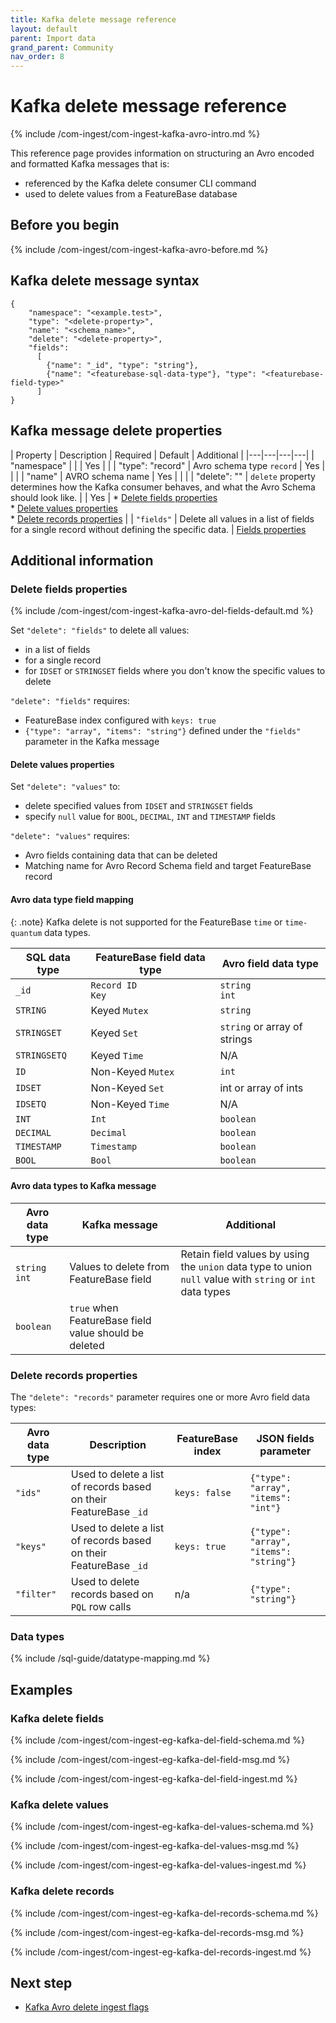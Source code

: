 ```yaml
---
title: Kafka delete message reference
layout: default
parent: Import data
grand_parent: Community
nav_order: 8
---
```


# Kafka delete message reference

{% include /com-ingest/com-ingest-kafka-avro-intro.md %}

This reference page provides information on structuring an Avro encoded and formatted Kafka messages that is:
* referenced by the Kafka delete consumer CLI command
* used to delete values from a FeatureBase database

## Before you begin

{% include /com-ingest/com-ingest-kafka-avro-before.md %}

## Kafka delete message syntax

```
{
    "namespace": "<example.test>",
    "type": "<delete-property>",
    "name": "<schema_name>",
    "delete": "<delete-property>",
    "fields":
      [
        {"name": "_id", "type": "string"},
        {"name": "<featurebase-sql-data-type"}, "type": "<featurebase-field-type>"
      ]
}
```

## Kafka message delete properties

| Property | Description | Required | Default | Additional |
|---|---|---|---|
| "namespace" |  |  | Yes |  |
| "type": "record" | Avro schema type `record` | Yes |  |  |
| "name" | AVRO schema name | Yes |  |  |
| "delete": "<delete-property>" | `delete` property determines how the Kafka consumer behaves, and what the Avro Schema should look like. |  | Yes | * [Delete fields properties](#delete-fields-properties)<br/>* [Delete values properties](#delete-values-properties)<br/>* [Delete records properties](#delete-records-properties) |
| `"fields"` | Delete all values in a list of fields for a single record without defining the specific data. | [Fields properties](#fields-properties)

## Additional information

### Delete fields properties

{% include /com-ingest/com-ingest-kafka-avro-del-fields-default.md %}

Set `"delete": "fields"` to delete all values:
* in a list of fields
* for a single record
* for `IDSET` or `STRINGSET` fields where you don't know the specific values to delete

`"delete": "fields"` requires:
* FeatureBase index configured with `keys: true`
* `{"type": "array", "items": "string"}` defined under the `"fields"` parameter in the Kafka message

#### Delete values properties

Set `"delete": "values"` to:
* delete specified values from `IDSET` and `STRINGSET` fields
* specify `null` value for `BOOL`, `DECIMAL`, `INT` and `TIMESTAMP` fields

`"delete": "values"` requires:
* Avro fields containing data that can be deleted
* Matching name for Avro Record Schema field and target FeatureBase record

#### Avro data type field mapping

{: .note}
Kafka delete is not supported for the FeatureBase `time` or `time-quantum` data types.

| SQL data type | FeatureBase field data type | Avro field data type |
|---|---|---|
| `_id` | `Record ID`<br/>`Key` | `string`<br/>`int` |
| `STRING` | Keyed `Mutex` | `string` |
| `STRINGSET` | Keyed `Set` | `string` or array of strings |
| `STRINGSETQ` | Keyed `Time` | N/A |
| `ID`   | Non-Keyed `Mutex` | `int` |
| `IDSET`| Non-Keyed `Set` | int or array of ints |
| `IDSETQ` | Non-Keyed `Time` | N/A |
| `INT`  | `Int` | `boolean` |
| `DECIMAL` | `Decimal` | `boolean` |
| `TIMESTAMP` | `Timestamp` | `boolean` |
| `BOOL` | `Bool` | `boolean` |

#### Avro data types to Kafka message

| Avro data type | Kafka message | Additional |
|---|---|---|
| `string`<br/>`int` | Values to delete from FeatureBase field | Retain field values by using the `union` data type to union `null` value with `string` or `int` data types |
| `boolean` | `true` when FeatureBase field value should be deleted |

### Delete records properties

The `"delete": "records"` parameter requires one or more Avro field data types:

| Avro data type | Description | FeatureBase index | JSON fields parameter |
|---|---|---|---|
| `"ids"` | Used to delete a list of records based on their FeatureBase `_id` | `keys: false` | `{"type": "array", "items": "int"}` |
| `"keys"` | Used to delete a list of records based on their FeatureBase `_id` | `keys: true`| `{"type": "array", "items": "string"}` |
| `"filter"` | Used to delete records based on `PQL` row calls | n/a |  `{"type": "string"}` |

### Data types

{% include /sql-guide/datatype-mapping.md %}

## Examples

### Kafka delete fields

{% include /com-ingest/com-ingest-eg-kafka-del-field-schema.md %}

{% include /com-ingest/com-ingest-eg-kafka-del-field-msg.md %}

{% include /com-ingest/com-ingest-eg-kafka-del-field-ingest.md %}

### Kafka delete values

{% include /com-ingest/com-ingest-eg-kafka-del-values-schema.md %}

{% include /com-ingest/com-ingest-eg-kafka-del-values-msg.md %}

{% include /com-ingest/com-ingest-eg-kafka-del-values-ingest.md %}

### Kafka delete records

{% include /com-ingest/com-ingest-eg-kafka-del-records-schema.md %}

{% include /com-ingest/com-ingest-eg-kafka-del-records-msg.md %}

{% include /com-ingest/com-ingest-eg-kafka-del-records-ingest.md %}

## Next step

* [Kafka Avro delete ingest flags](/docs/community/com-ingest-flags-kafka-avro-delete)

